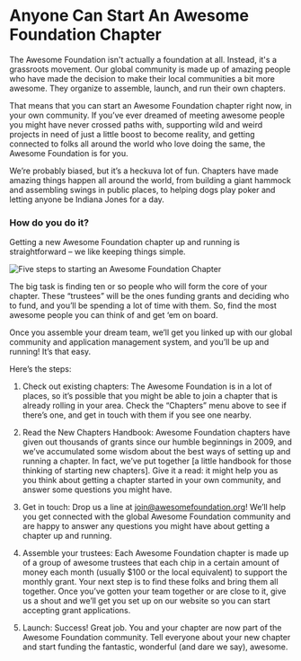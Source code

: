 # Anyone Can Start An Awesome Foundation Chapter

The Awesome Foundation isn't actually a foundation at all. Instead, it's a grassroots movement. Our global community is made up of amazing people who have made the decision to make their local communities a bit more awesome. They organize to assemble, launch, and run their own chapters.

That means that you can start an Awesome Foundation chapter right now, in your own community. If you’ve ever dreamed of meeting awesome people you might have never crossed paths with, supporting wild and weird projects in need of just a little boost to become reality, and getting connected to folks all around the world who love doing the same, the Awesome Foundation is for you.

We’re probably biased, but it’s a heckuva lot of fun. Chapters have made amazing things happen all around the world, from building a giant hammock and assembling swings in public places, to helping dogs play poker and letting anyone be Indiana Jones for a day.

### How do you do it?



Getting a new Awesome Foundation chapter up and running is straightforward – we like keeping things simple.

![Five steps to starting an Awesome Foundation Chapter](/images/new-chapter-steps.png)

The big task is finding ten or so people who will form the core of your chapter. These “trustees” will be the ones funding grants and deciding who to fund, and you’ll be spending a lot of time with them. So, find the most awesome people you can think of and get ‘em on board.

Once you assemble your dream team, we’ll get you linked up with our global community and application management system, and you’ll be up and running! It’s that easy.

Here’s the steps:

1. Check out existing chapters: The Awesome Foundation is in a lot of places, so it’s possible that you might be able to join a chapter that is already rolling in your area. Check the “Chapters” menu above to see if there’s one, and get in touch with them if you see one nearby.

2. Read the New Chapters Handbook: Awesome Foundation chapters have given out thousands of grants since our humble beginnings in 2009, and we’ve accumulated some wisdom about the best ways of setting up and running a chapter. In fact, we’ve put together [a little handbook for those thinking of starting new chapters]. Give it a read: it might help you as you think about getting a chapter started in your own community, and answer some questions you might have.

3. Get in touch: Drop us a line at join@awesomefoundation.org! We’ll help you get connected with the global Awesome Foundation community and are happy to answer any questions you might have about getting a chapter up and running.

4. Assemble your trustees: Each Awesome Foundation chapter is made up of a group of awesome trustees that each chip in a certain amount of money each month (usually $100 or the local equivalent) to support the monthly grant. Your next step is to find these folks and bring them all together. Once you’ve gotten your team together or are close to it, give us a shout and we’ll get you set up on our website so you can start accepting grant applications.

5. Launch: Success! Great job. You and your chapter are now part of the Awesome Foundation community. Tell everyone about your new chapter and start funding the fantastic, wonderful (and dare we say), awesome.
